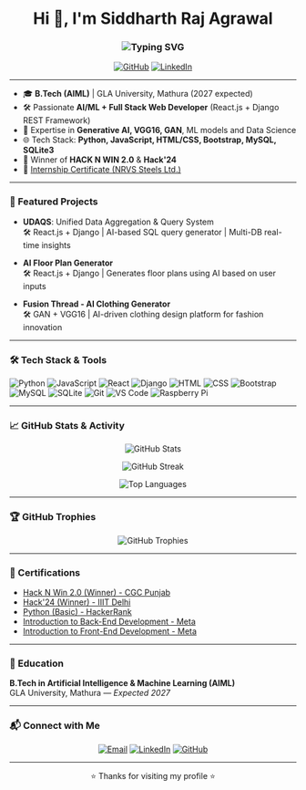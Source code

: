 <h1 align="center">Hi 👋, I'm Siddharth Raj Agrawal</h1>
<h3 align="center">
  <img src="https://readme-typing-svg.demolab.com?font=Fira+Code&pause=1000&color=1D9BF0&width=435&lines=AI+%26+ML+Developer;Full+Stack+Web+Developer;Generative+AI+Explorer;Open+Source+Contributor;Building+Industrial+AI+Solutions" alt="Typing SVG" />
</h3>

<p align="center">
  <a href="https://github.com/Sidrajagrawal"><img src="https://img.shields.io/github/followers/Sidrajagrawal?label=GitHub&style=social" alt="GitHub"></a>
  <a href="https://www.linkedin.com/in/siddharth1706/"><img src="https://img.shields.io/badge/LinkedIn-blue?logo=linkedin&style=flat-square" alt="LinkedIn"></a>
</p>

---

- 🎓 **B.Tech (AIML)** | GLA University, Mathura (2027 expected)
- 🛠️ Passionate **AI/ML + Full Stack Web Developer** (React.js + Django REST Framework)
- 🤖 Expertise in **Generative AI, VGG16, GAN**, ML models and Data Science
- 🌐 Tech Stack: **Python, JavaScript, HTML/CSS, Bootstrap, MySQL, SQLite3**
- 🚀 Winner of **HACK N WIN 2.0** & **Hack'24**
- 📄 [Internship Certificate (NRVS Steels Ltd.)](https://drive.google.com/file/d/1kwOSi13q6_wP5QLY1PX6uzR1yGYFoFTu/view?usp=sharing)

---

### 🚀 Featured Projects

- **UDAQS**: Unified Data Aggregation & Query System  
  🛠️ React.js + Django | AI-based SQL query generator | Multi-DB real-time insights

- **AI Floor Plan Generator**  
  🛠️ React.js + Django | Generates floor plans using AI based on user inputs

- **Fusion Thread - AI Clothing Generator**  
  🛠️ GAN + VGG16 | AI-driven clothing design platform for fashion innovation

---

### 🛠️ Tech Stack & Tools

![Python](https://img.shields.io/badge/-Python-3776AB?logo=python&logoColor=white&style=flat)
![JavaScript](https://img.shields.io/badge/-JavaScript-F7DF1E?logo=javascript&logoColor=black&style=flat)
![React](https://img.shields.io/badge/-React-61DAFB?logo=react&logoColor=white&style=flat)
![Django](https://img.shields.io/badge/-Django-092E20?logo=django&logoColor=white&style=flat)
![HTML](https://img.shields.io/badge/-HTML5-E34F26?logo=html5&logoColor=white&style=flat)
![CSS](https://img.shields.io/badge/-CSS3-1572B6?logo=css3&logoColor=white&style=flat)
![Bootstrap](https://img.shields.io/badge/-Bootstrap-7952B3?logo=bootstrap&logoColor=white&style=flat)
![MySQL](https://img.shields.io/badge/-MySQL-4479A1?logo=mysql&logoColor=white&style=flat)
![SQLite](https://img.shields.io/badge/-SQLite-003B57?logo=sqlite&logoColor=white&style=flat)
![Git](https://img.shields.io/badge/-Git-F05032?logo=git&logoColor=white&style=flat)
![VS Code](https://img.shields.io/badge/-VS%20Code-007ACC?logo=visual-studio-code&logoColor=white&style=flat)
![Raspberry Pi](https://img.shields.io/badge/-Raspberry%20Pi-C51A4A?logo=raspberry-pi&logoColor=white&style=flat)

---

### 📈 GitHub Stats & Activity

<p align="center">
  <img src="https://github-readme-stats.vercel.app/api?username=Sidrajagrawal&show_icons=true&theme=tokyonight" alt="GitHub Stats" />
</p>

<p align="center">
  <img src="https://github-readme-streak-stats.herokuapp.com/?user=Sidrajagrawal&theme=tokyonight" alt="GitHub Streak" />
</p>

<p align="center">
  <img src="https://github-profile-summary-cards.vercel.app/api/cards/repos-per-language?username=Sidrajagrawal&theme=tokyonight" alt="Top Languages" />
</p>

---

### 🏆 GitHub Trophies

<p align="center">
  <img src="https://github-profile-trophy.vercel.app/?username=Sidrajagrawal&theme=algolia&row=1" alt="GitHub Trophies" />
</p>

---

### 📜 Certifications

- [Hack N Win 2.0 (Winner) - CGC Punjab](https://drive.google.com/file/d/1HSDCt6vva3dEOYYuoa1v_J2TFoxloehy/view?usp=sharing)
- [Hack'24 (Winner) - IIIT Delhi](#)
- [Python (Basic) - HackerRank](https://www.hackerrank.com/certificates/e57c06e51de9)
- [Introduction to Back-End Development - Meta](https://coursera.org/share/48fb5370ac076a0c25385f4862ba88ab)
- [Introduction to Front-End Development - Meta](https://coursera.org/share/4ede9c4ba52ee7f19adb871d122698d8)

---

### 🏫 Education

**B.Tech in Artificial Intelligence & Machine Learning (AIML)**  
GLA University, Mathura — *Expected 2027*

---

### 📬 Connect with Me

<p align="center">
  <a href="mailto:sidrajagrawal@gmail.com"><img src="https://img.shields.io/badge/Gmail-D14836?logo=gmail&logoColor=white" alt="Email"></a>
  <a href="https://www.linkedin.com/in/siddharth1706/"><img src="https://img.shields.io/badge/LinkedIn-0A66C2?logo=linkedin&logoColor=white" alt="LinkedIn"></a>
  <a href="https://github.com/Sidrajagrawal"><img src="https://img.shields.io/badge/GitHub-181717?logo=github&logoColor=white" alt="GitHub"></a>
</p>

---

<p align="center">⭐️ Thanks for visiting my profile ⭐️</p>

